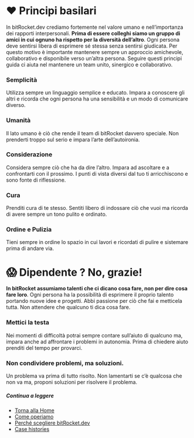 # ❤️ Principi basilari

In bitRocket.dev crediamo fortemente nel valore umano e nell’importanza dei rapporti interpersonali. **Prima di essere colleghi siamo un gruppo di amici in cui ognuno ha rispetto per la diversità dell’altro**. Ogni persona deve sentirsi libera di esprimere sé stessa senza sentirsi giudicata. Per questo motivo è importante mantenere sempre un approccio amichevole, collaborativo e disponibile verso un’altra persona. Seguire questi principi guida ci aiuta nel mantenere un team unito, sinergico e collaborativo.

### Semplicità

Utilizza sempre un linguaggio semplice e educato. Impara a conoscere gli altri e ricorda che ogni persona ha una sensibilità e un modo di comunicare diverso.

### Umanità

Il lato umano è ciò che rende il team di bitRocket davvero speciale. Non prenderti troppo sul serio e impara l’arte dell’autoironia.

### Considerazione

Considera sempre ciò che ha da dire l’altro. Impara ad ascoltare e a confrontarti con il prossimo. I punti di vista diversi dal tuo ti arricchiscono e sono fonte di riflessione.

### Cura

Prenditi cura di te stesso. Sentiti libero di indossare ciò che vuoi ma ricorda di avere sempre un tono pulito e ordinato.

### Ordine e Pulizia

Tieni sempre in ordine lo spazio in cui lavori e ricordati di pulire e sistemare prima di andare via.

# 😱 Dipendente ? No, grazie!

**In bitRocket assumiamo talenti che ci dicano cosa fare, non per dire cosa fare loro**. Ogni persona ha la possibilità di esprimere il proprio talento portando nuove idee e progetti. Abbi passione per ciò che fai e metticela tutta. Non attendere che qualcuno ti dica cosa fare.

### Mettici la testa

Nei momenti di difficoltà potrai sempre contare sull’aiuto di qualcuno ma, impara anche ad affrontare i problemi in autonomia. Prima di chiedere aiuto prenditi del tempo per provarci.

### Non condividere problemi, ma soluzioni.

Un problema va prima di tutto risolto. Non lamentarti se c’è qualcosa che non va ma, proponi soluzioni per risolvere il problema.

##### Continua a leggere

- [Torna alla Home](./README.md)
- [Come operiamo](./ABOUT.md)
- [Perché scegliere bitRocket.dev](./WHY_BITROCKET-DEV.md)
- [Case histories](./CASE_HISTORIES.md)
